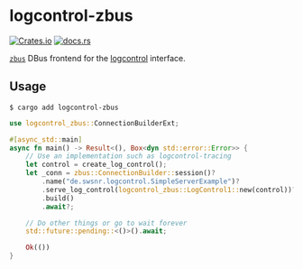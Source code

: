 # logcontrol-zbus

[![Crates.io](https://img.shields.io/crates/v/logcontrol-zbus)](https://crates.io/crates/logcontrol-zbus)
[![docs.rs](https://img.shields.io/docsrs/logcontrol-zbus)](https://docs.rs/logcontrol-zbus)

[`zbus`][zbus] DBus frontend for the [logcontrol] interface.

[zbus]: https://github.com/dbus2/zbus
[logcontrol]: https://github.com/swsnr/logcontrol.rs

## Usage

```console
$ cargo add logcontrol-zbus
```

```rust
use logcontrol_zbus::ConnectionBuilderExt;

#[async_std::main]
async fn main() -> Result<(), Box<dyn std::error::Error>> {
    // Use an implementation such as logcontrol-tracing
    let control = create_log_control();
    let _conn = zbus::ConnectionBuilder::session()?
        .name("de.swsnr.logcontrol.SimpleServerExample")?
        .serve_log_control(logcontrol_zbus::LogControl1::new(control))?
        .build()
        .await?;

    // Do other things or go to wait forever
    std::future::pending::<()>().await;

    Ok(())
}
```
